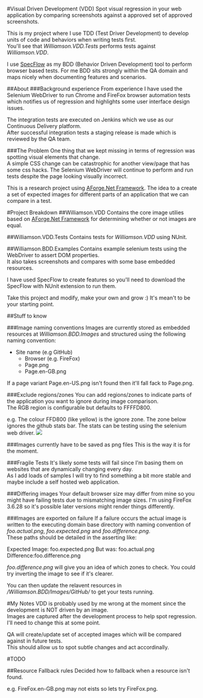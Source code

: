 #Visual Driven Development (VDD)
Spot visual regression in your web application by comparing screenshots against a approved set of approved screenshots.

This is my project where I use TDD (Test Driver Development) to develop units of code and behaviors when writing tests first.  
You'll see that *Williamson.VDD.Tests* performs tests against *Williamson.VDD*.

I use [SpecFlow](http://www.specflow.org/) as my BDD (Behavior Driven Development) tool to perform browser based tests. 
For me BDD sits strongly within the QA domain and maps nicely when documenting features and scenarios.

##About
###Background experience
From experience I have used the Selenium WebDriver to run Chrome and FireFox browser automation tests which notifies us of regression 
and highlights some user interface design issues.  

The integration tests are executed on Jenkins which we use as our Continuous Delivery platform.  
After successful integration tests a staging release is made which is reviewed by the QA team.

###The Problem
One thing that we kept missing in terms of regression was spotting visual elements that change.  
A simple CSS change can be catastrophic for another view/page that has some css hacks.
The Selenium WebDriver will continue to perform and run tests despite the page looking visually incorrect.

This is a research project using [AForge.Net Framework](http://code.google.com/p/aforge/). 
The idea to a create a set of expected images for different parts of an application that we can compare in a test.

#Project Breakdown
##Williamson.VDD
Contains the core image utilies based on [AForge.Net Framework](http://code.google.com/p/aforge/) for determining whether or not images are equal.

##Williamson.VDD.Tests
Contains tests for *Williamson.VDD* using NUnit.

##Williamson.BDD.Examples
Contains example selenium tests using the WebDriver to assert DOM properties.  
It also takes screenshots and compares with some base embedded resources.

I have used SpecFlow to create features so you'll need to download the SpecFlow with NUnit extension to run them.

Take this project and modify, make your own and grow :)  It's mean't to be your starting point.

##Stuff to know

###Image naming conventions
Images are currently stored as embedded resources at *Williamson.BDD.Images* and structured using the following naming convention:

* Site name (e.g GitHub)
  * Browser (e.g. FireFox)
   * Page.png
   * Page.en-GB.png

If a page variant Page.en-US.png isn't found then it'll fall fack to Page.png.


###Exclude regions/zones 
You can add regions/zones to indicate parts of the application you want to ignore during image comparison.  
The RGB region is configurable but defaults to FFFFD800.

e.g. The colour FFD800 (like yellow) is the ignore zone. The zone below ignores the github stats bar. 
The stats can be testing using the selenium web driver.
![](https://raw.github.com/cwilliamson1980/Williamson.VDD/master/Williamson.VDD.Tests/Images/Github.Home.IgnoreSections.png?raw=true)

###Images currently have to be saved as png files
This is the way it is for the moment.

###Fragile Tests
It's likely some tests will fail since I'm basing them on websites that are dynamically changing every day.  
As I add loads of samples I will try to find something a bit more stable and maybe include a self hosted web application.

###Differing images
Your default browser size may differ from mine so you might have failing tests due to mismatching image sizes.
I'm using FireFox 3.6.28 so it's possible later versions might render things differently.

###Images are exported on failure
If a failure occurs the actual image is written to the executing domain base directory with naming convention of *foo.actual.png*, *foo.expected.png* and *foo.difference.png*.  
These paths should be detailed in the asserting like:

Expected Image: foo.expected.png
But was: foo.actual.png
Difference:foo.difference.png

*foo.difference.png* will give you an idea of which zones to check. You could try inverting the image to see if it's clearer.

You can then update the relavent resources in */Williamson.BDD/Images/GitHub/* to get your tests running.

#My Notes
VDD is probably used by me wrong at the moment since the development is NOT driven by an image.  
Images are captured after the development process to help spot regression. I'll need to change this at some point.

QA will create/update set of accepted images which will be compared against in future tests.  
This should allow us to spot subtle changes and act accordinally.

#TODO

##Resource Fallback rules
Decided how to fallback when a resource isn't found.

e.g. FireFox.en-GB.png may not eists so lets try FireFox.png.